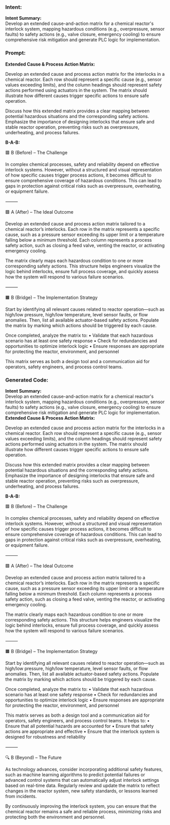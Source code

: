 ### Intent:
**Intent Summary:**  
Develop an extended cause-and-action matrix for a chemical reactor's interlock system, mapping hazardous conditions (e.g., overpressure, sensor faults) to safety actions (e.g., valve closure, emergency cooling) to ensure comprehensive risk mitigation and generate PLC logic for implementation.

### Prompt:
**Extended Cause & Process Action Matrix:**

Develop an extended cause and process action matrix for the interlocks in a chemical reactor. Each row should represent a specific cause (e.g., sensor values exceeding limits), and the column headings should represent safety actions performed using actuators in the system. The matrix should illustrate how different causes trigger specific actions to ensure safe operation.

Discuss how this extended matrix provides a clear mapping between potential hazardous situations and the corresponding safety actions. Emphasize the importance of designing interlocks that ensure safe and stable reactor operation, preventing risks such as overpressure, underheating, and process failures.

**B-A-B:**


🟥 B (Before) – The Challenge

In complex chemical processes, safety and reliability depend on effective interlock systems. However, without a structured and visual representation of how specific causes trigger process actions, it becomes difficult to ensure comprehensive coverage of hazardous conditions. This can lead to gaps in protection against critical risks such as overpressure, overheating, or equipment failure.

⸻

🟩 A (After) – The Ideal Outcome

Develop an extended cause and process action matrix tailored to a chemical reactor’s interlocks. Each row in the matrix represents a specific cause, such as a pressure sensor exceeding its upper limit or a temperature falling below a minimum threshold. Each column represents a process safety action, such as closing a feed valve, venting the reactor, or activating emergency cooling.

The matrix clearly maps each hazardous condition to one or more corresponding safety actions. This structure helps engineers visualize the logic behind interlocks, ensure full process coverage, and quickly assess how the system will respond to various failure scenarios.

⸻

🟧 B (Bridge) – The Implementation Strategy

Start by identifying all relevant causes related to reactor operation—such as high/low pressure, high/low temperature, level sensor faults, or flow anomalies. Then, list all available actuator-based safety actions. Populate the matrix by marking which actions should be triggered by each cause.

Once completed, analyze the matrix to:
	•	Validate that each hazardous scenario has at least one safety response
	•	Check for redundancies and opportunities to optimize interlock logic
	•	Ensure responses are appropriate for protecting the reactor, environment, and personnel

This matrix serves as both a design tool and a communication aid for operators, safety engineers, and process control teams.

### Generated Code:
**Intent Summary:**  
Develop an extended cause-and-action matrix for a chemical reactor's interlock system, mapping hazardous conditions (e.g., overpressure, sensor faults) to safety actions (e.g., valve closure, emergency cooling) to ensure comprehensive risk mitigation and generate PLC logic for implementation.
**Extended Cause & Process Action Matrix:**

Develop an extended cause and process action matrix for the interlocks in a chemical reactor. Each row should represent a specific cause (e.g., sensor values exceeding limits), and the column headings should represent safety actions performed using actuators in the system. The matrix should illustrate how different causes trigger specific actions to ensure safe operation.

Discuss how this extended matrix provides a clear mapping between potential hazardous situations and the corresponding safety actions. Emphasize the importance of designing interlocks that ensure safe and stable reactor operation, preventing risks such as overpressure, underheating, and process failures.

**B-A-B:**


🟥 B (Before) – The Challenge

In complex chemical processes, safety and reliability depend on effective interlock systems. However, without a structured and visual representation of how specific causes trigger process actions, it becomes difficult to ensure comprehensive coverage of hazardous conditions. This can lead to gaps in protection against critical risks such as overpressure, overheating, or equipment failure.

⸻

🟩 A (After) – The Ideal Outcome

Develop an extended cause and process action matrix tailored to a chemical reactor’s interlocks. Each row in the matrix represents a specific cause, such as a pressure sensor exceeding its upper limit or a temperature falling below a minimum threshold. Each column represents a process safety action, such as closing a feed valve, venting the reactor, or activating emergency cooling.

The matrix clearly maps each hazardous condition to one or more corresponding safety actions. This structure helps engineers visualize the logic behind interlocks, ensure full process coverage, and quickly assess how the system will respond to various failure scenarios.

⸻

🟧 B (Bridge) – The Implementation Strategy

Start by identifying all relevant causes related to reactor operation—such as high/low pressure, high/low temperature, level sensor faults, or flow anomalies. Then, list all available actuator-based safety actions. Populate the matrix by marking which actions should be triggered by each cause.

Once completed, analyze the matrix to:
	•	Validate that each hazardous scenario has at least one safety response
	•	Check for redundancies and opportunities to optimize interlock logic
	•	Ensure responses are appropriate for protecting the reactor, environment, and personnel

This matrix serves as both a design tool and a communication aid for operators, safety engineers, and process control teams. It helps to:
	•	Ensure that all potential hazards are accounted for
	•	Ensure that safety actions are appropriate and effective
	•	Ensure that the interlock system is designed for robustness and reliability

⸻

🔍 B (Beyond) – The Future

As technology advances, consider incorporating additional safety features, such as machine learning algorithms to predict potential failures or advanced control systems that can automatically adjust interlock settings based on real-time data. Regularly review and update the matrix to reflect changes in the reactor system, new safety standards, or lessons learned from incidents.

By continuously improving the interlock system, you can ensure that the chemical reactor remains a safe and reliable process, minimizing risks and protecting both the environment and personnel.
